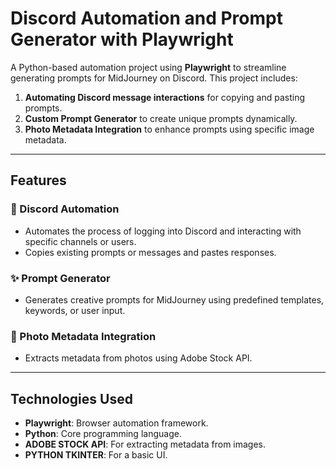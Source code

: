 # Discord Automation and Prompt Generator with Playwright  

A Python-based automation project using **Playwright** to streamline generating prompts for MidJourney on Discord. This project includes:  
1. **Automating Discord message interactions** for copying and pasting prompts.  
2. **Custom Prompt Generator** to create unique prompts dynamically.  
3. **Photo Metadata Integration** to enhance prompts using specific image metadata.  

---

## Features  
### 🔄 Discord Automation  
- Automates the process of logging into Discord and interacting with specific channels or users.  
- Copies existing prompts or messages and pastes responses.  

### ✨ Prompt Generator  
- Generates creative prompts for MidJourney using predefined templates, keywords, or user input.  

### 📸 Photo Metadata Integration  
- Extracts metadata from photos using Adobe Stock API.

---

## Technologies Used  
- **Playwright**: Browser automation framework.  
- **Python**: Core programming language.  
- **ADOBE STOCK API**: For extracting metadata from images.
- **PYTHON TKINTER**: For a basic UI.
